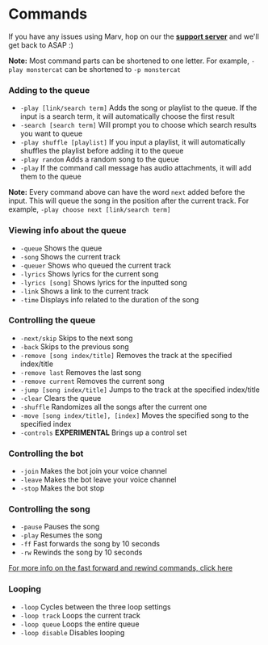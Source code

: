 # Commands

If you have any issues using Marv, hop on our the [**support server**](https://discord.gg/WmDyx7C) and we'll get back to ASAP :)

**Note:** Most command parts can be shortened to one letter. For example, `-play monstercat` can be shortened to `-p monstercat`

### Adding to the queue

* `-play [link/search term]` Adds the song or playlist to the queue. If the input is a search term, it will automatically choose the first result
* `-search [search term]` Will prompt you to choose which search results you want to queue
* `-play shuffle [playlist]` If you input a playlist, it will automatically shuffles the playlist before adding it to the queue
* `-play random` Adds a random song to the queue
* `-play` If the command call message has audio attachments, it will add them to the queue

**Note:** Every command above can have the word `next` added before the input. This will queue the song in the position after the current track. For example, `-play choose next [link/search term]`

### Viewing info about the queue

* `-queue` Shows the queue
* `-song` Shows the current track
* `-queuer` Shows who queued the current track
* `-lyrics` Shows lyrics for the current song
* `-lyrics [song]` Shows lyrics for the inputted song
* `-link` Shows a link to the current track
* `-time` Displays info related to the duration of the song

### Controlling the queue

* `-next/skip` Skips to the next song
* `-back` Skips to the previous song
* `-remove [song index/title]` Removes the track at the specified index/title
* `-remove last` Removes the last song
* `-remove current` Removes the current song
* `-jump [song index/title]` Jumps to the track at the specified index/title
* `-clear` Clears the queue
* `-shuffle` Randomizes all the songs after the current one
* `-move [song index/title], [index]` Moves the specified song to the specified index
* `-controls` **EXPERIMENTAL** Brings up a control set

### Controlling the bot

* `-join` Makes the bot join your voice channel
* `-leave` Makes the bot leave your voice channel
* `-stop` Makes the bot stop

### Controlling the song

* `-pause` Pauses the song
* `-play` Resumes the song
* `-ff` Fast forwards the song by 10 seconds
* `-rw` Rewinds the song by 10 seconds

[For more info on the fast forward and rewind commands, click here](/marv/commands/time)

### Looping

* `-loop` Cycles between the three loop settings
* `-loop track` Loops the current track
* `-loop queue` Loops the entire queue
* `-loop disable` Disables looping
